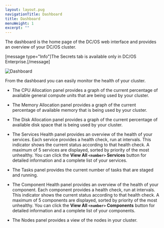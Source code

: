 ```yaml
---
layout: layout.pug
navigationTitle: Dashboard
title: Dashboard
menuWeight: 1
excerpt: ""
---
```

The dashboard is the home page of the DC/OS web interface and provides an overview of your DC/OS cluster.

[message type="Info"]The Secrets tab is available only in DC/OS Enterprise.[/message]

![Dashboard](/1.10/img/dashboard-ee.png)

From the dashboard you can easily monitor the health of your cluster.

* The CPU Allocation panel provides a graph of the current percentage of available general compute units that are being used by your cluster.

* The Memory Allocation panel provides a graph of the current percentage of available memory that is being used by your cluster.

* The Disk Allocation panel provides a graph of the current percentage of available disk space that is being used by your cluster.

* The Services Health panel provides an overview of the health of your services. Each service provides a health check, run at intervals. This indicator shows the current status according to that health check. A maximum of 5 services are displayed, sorted by priority of the most unhealthy. You can click the **View All `<number>` Services** button for detailed information and a complete list of your services.

* The Tasks panel provides the current number of tasks that are staged and running.

* The Component Health panel provides an overview of the health of your component. Each component provides a health check, run at intervals. This indicator shows the current status according to that health check. A maximum of 5 components are displayed, sorted by priority of the most unhealthy. You can click the **View All `<number>` Components** button for detailed information and a complete list of your components.

* The Nodes panel provides a view of the nodes in your cluster.